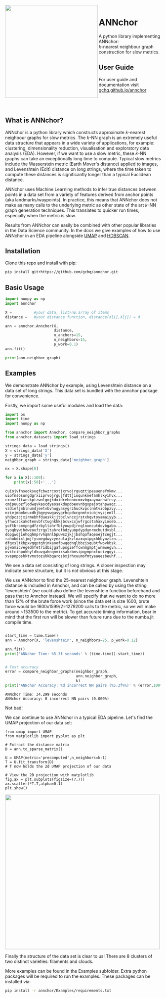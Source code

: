 <img align="left" src="https://github.com/gchq/annchor/raw/main/doc/images/logo.svg" width="300">

# ANNchor
A python library implementing ANNchor:<br>
*k*-nearest neighbour graph construction for slow metrics.

## User Guide
For user guide and documentation visit [gchq.github.io/annchor](https://gchq.github.io/annchor)

<br></br>

## What is ANNchor?
ANNchor is a python library which constructs approximate *k*-nearest neighbour graphs for slow metrics. 
The *k*-NN graph is an extremely useful data structure that appears in a wide variety of applications, for example: clustering, dimensionality reduction, visualisation and exploratory data analysis (EDA). However, if we want to use a slow metric, these *k*-NN graphs can take an exceptionally long time to compute.
Typical slow metrics include the Wasserstein metric (Earth Mover's distance) applied to images, and Levenshtein (Edit) distance on long strings, where the time taken to compute these distances is significantly longer than a typical Euclidean distance.

ANNchor uses Machine Learning methods to infer true distances between points in a data set from a variety of features derived from anchor points (aka landmarks/waypoints). In practice, this means that ANNchor does not make as many calls to the underlying metric as other state of the art *k*-NN graph generation techniques. This translates to quicker run times, especially when the metric is slow.

Results from ANNchor can easily be combined with other popular libraries in the Data Science community. In the docs we give examples of how to use ANNchor in an EDA pipeline alongside [UMAP](https://github.com/lmcinnes/umap) and [HDBSCAN](https://github.com/scikit-learn-contrib/hdbscan).

## Installation
Clone this repo and install with pip:
```bash
pip install git+https://github.com/gchq/annchor.git
```

## Basic Usage

```python
import numpy as np
import annchor

X =          #your data, list/np.array of items
distance =   #your distance function, distance(X[i],X[j]) = d

ann = annchor.Annchor(X,
                      distance,
                      n_anchors=15,
                      n_neighbors=15,
                      p_work=0.1)
ann.fit()

print(ann.neighbor_graph)

```

## Examples

We demonstrate ANNchor by example, using Levenshtein distance on a data set of long strings.
This data set is bundled with the annchor package for convenience.

Firstly, we import some useful modules and load the data:
```python
import os
import time
import numpy as np

from annchor import Annchor, compare_neighbor_graphs
from annchor.datasets import load_strings

strings_data = load_strings()
X = strings_data['X']
y = strings_data['y']
neighbor_graph = strings_data['neighbor_graph']

nx = X.shape[0]

for x in X[::100]:
    print(x[:50]+'...')
```
```
cuiojvfnseoksugfcbwzrcoxtjxrvojrguqttjpeauenefmkmv...
uiofnsosungdgrxiiprvojrgujfdttjioqunknefamhlkyihvx...
cxumzfltweskptzwnlgojkdxidrebonxcmxvbgxayoachwfcsy...
cmjpuuozflodwqvkascdyeosakdupdoeovnbgxpajotahpwaqc...
vzdiefjmblnumdjeetvbvhwgyasygrzhuckvpclnmtviobpzvy...
nziejmbmknuxdhjbgeyvwgasygrhcpdxcgnmtviubjvyzjemll...
yhdpczcjxirmebhfdueskkjjtbclvncxjrstxhqvtoyamaiyyb...
yfhwczcxakdtenvbfctugnkkkjbcvxcxjwfrgcstahaxyiooeb...
yoftbrcmmpngdfzrbyltahrfbtyowpdjrnqlnxncutdovbgabo...
tyoqbywjhdwzoufzrqyltahrefbdzyunpdypdynrmchutdvsbl...
dopgwqjiehqqhmprvhqmnlbpuwszjkjjbshqofaqeoejtcegjt...
rahobdixljmjfysmegdwyzyezulajkzloaxqnipgxhhbyoztzn...
dfgxsltkbpxvgqptghjnkaoofbwqqdnqlbbzjsqubtfwovkbsk...
pjwamicvegedmfetridbijgafupsgieffcwnmgmptjwnmwegvn...
ovitcihpokhyldkuvgahnqnmixsakzbmsipqympnxtucivgqyi...
xvepnposhktvmutozuhkbqarqsbxjrhxuumofmtyaaeesbeuhf...
```

We see a data set consisting of long strings. A closer inspection may indicate some structure, but it is not obvious at this stage.

We use ANNchor to find the 25-nearest neighbour graph. Levenshtein distance is included in Annchor, and can be called by using the string 'levenshtein' 
(we could also define the levenshtein function beforehand and pass that to Annchor instead). We will specify that we want to do no more than 12% of the brute force work (since the data set is size 1600, brute force would be 1600x1599/2=1279200 calls to the metric, so we will make around ~153500 to the metric). To get accurate timing information, bear in mind that the first run will be slower than future runs due to the numba.jit compile time.

```python

start_time = time.time()
ann = Annchor(X, 'levenshtein', n_neighbors=25, p_work=0.12)

ann.fit()
print('ANNchor Time: %5.3f seconds' % (time.time()-start_time))


# Test accuracy
error = compare_neighbor_graphs(neighbor_graph,
                                ann.neighbor_graph,
                                k)
print('ANNchor Accuracy: %d incorrect NN pairs (%5.3f%%)' % (error,100*error/(k*nx)))
```
```
ANNchor Time: 34.299 seconds
ANNchor Accuracy: 0 incorrect NN pairs (0.000%)
```

Not bad! 

We can continue to use ANNchor in a typical EDA pipeline. Let's find the UMAP projection of our data set:

```
from umap import UMAP
from matplotlib import pyplot as plt

# Extract the distance matrix
D = ann.to_sparse_matrix()

U = UMAP(metric='precomputed',n_neighbors=k-1)
T = U.fit_transform(D)
# T now holds the 2d UMAP projection of our data

# View the 2D projection with matplotlib
fig,ax = plt.subplots(figsize=(7,7))
ax.scatter(*T.T,alpha=0.1)
plt.show()
```
<img align="center" src="https://github.com/gchq/annchor/raw/main/doc/images/strings_no_col.png" width="500">

Finally the structure of the data set is clear to us! There are 8 clusters of two distinct varieties: filaments and clouds.

More examples can be found in the Examples subfolder.
Extra python packages will be required to run the examples.
These packages can be installed via:
```bash
pip install -r annchor/Examples/requirements.txt
```

